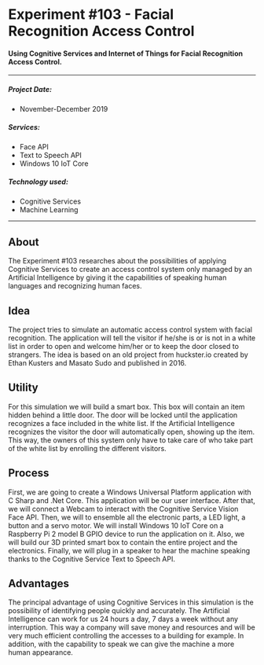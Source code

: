 # Experiment #103 - Facial Recognition Access Control
#### Using Cognitive Services and Internet of Things for Facial Recognition Access Control.

------------

##### Project Date:
- November-December 2019

##### Services:
- Face API 
- Text to Speech API 
- Windows 10 IoT Core


##### Technology used:
- Cognitive Services
- Machine Learning

------------

## About 
The Experiment #103 researches about the possibilities of applying Cognitive Services to create an access control system only managed by an Artificial Intelligence by giving it the capabilities of speaking human languages and recognizing human faces.

## Idea
The project tries to simulate an automatic access control system with facial recognition. The application will tell the visitor if he/she is or is not in a white list in order to open and welcome him/her or to keep the door closed to strangers. The idea is based on an old project from huckster.io created by Ethan Kusters and Masato Sudo and published in 2016.

## Utility
For this simulation we will build a smart box. This box will contain an item hidden behind a little door. The door will be locked until the application recognizes a face included in the white list. If the Artificial Intelligence recognizes the visitor the door will automatically open, showing up the item. This way, the owners of this system only have to take care of who take part of the white list by enrolling the different visitors.

## Process
First, we are going to create a Windows Universal Platform application with C Sharp and .Net Core. This application will be our user interface. After that, we will connect a Webcam to interact with the Cognitive Service Vision Face API. Then, we will to ensemble all the electronic parts, a LED light, a button and a servo motor. We will install Windows 10 IoT Core on a Raspberry Pi 2 model B GPIO device to run the application on it. Also, we will build our 3D printed smart box to contain the entire project and the electronics. Finally, we will plug in a speaker to hear the machine speaking thanks to the Cognitive Service Text to Speech API.

## Advantages
The principal advantage of using Cognitive Services in this simulation is the possibility of identifying people quickly and accurately. The Artificial Intelligence can work for us 24 hours a day, 7 days a week without any interruption. This way a company will save money and resources and will be very much efficient controlling the accesses to a building for example. In addition, with the capability to speak we can give the machine a more human appearance.